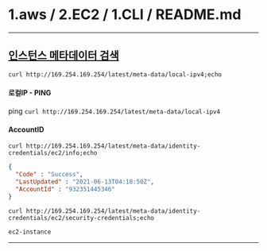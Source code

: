 # 1.aws / 2.EC2 / 1.CLI / README.md


---

## [인스턴스 메타데이터 검색](https://docs.aws.amazon.com/ko_kr/AWSEC2/latest/UserGuide/instancedata-data-retrieval.html)
```
curl http://169.254.169.254/latest/meta-data/local-ipv4;echo
```

#### 로컬IP - PING
ping `curl http://169.254.169.254/latest/meta-data/local-ipv4`

#### AccountID 
`curl http://169.254.169.254/latest/meta-data/identity-credentials/ec2/info;echo`
```JSON
{
  "Code" : "Success",
  "LastUpdated" : "2021-06-13T04:18:50Z",
  "AccountId" : "932351445346"
}
```
`curl http://169.254.169.254/latest/meta-data/identity-credentials/ec2/security-credentials;echo`
```
ec2-instance
```
---
